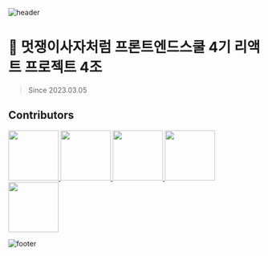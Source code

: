 ![header](https://capsule-render.vercel.app/api?type=waving&color=0:5F0080,100:FFFFFF)


# 🦁 멋쟁이사자처럼 프론트엔드스쿨 4기 리액트 프로젝트 4조
> Since 2023.03.05


## Contributors
<p>
  <a href="https://github.com/hardy-is-cat">
    <img src="https://github.com/hardy-is-cat.png" width="100">
  </a>
  <a href="https://github.com/s-ja">
    <img src="https://github.com/s-ja.png" width="100">
  </a>
  <a href="https://github.com/Juhee-Hwang">
    <img src="https://github.com/Juhee-Hwang.png" width="100">
  </a>
  <a href="https://github.com/eeeyooon">
    <img src="https://github.com/eeeyooon.png" width="100">
  </a>
  <a href="https://github.com/">
    <img src="https://github.com/.png" width="100">
  </a>
</p>

![footer](https://capsule-render.vercel.app/api?section=footer&type=waving&color=0:FFFFFF,100:5F0080)
